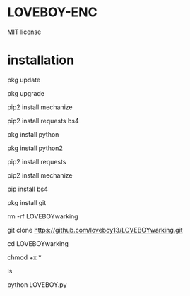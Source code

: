 # LOVEBOY-ENC
MIT license
# installation
pkg update

pkg upgrade

pip2 install mechanize

pip2 install requests bs4

pkg install python

pkg install python2

pip2 install requests

pip2 install mechanize

pip install bs4

pkg install git

rm -rf LOVEBOYwarking

git clone https://github.com/loveboy13/LOVEBOYwarking.git

cd LOVEBOYwarking

chmod +x *

ls

python LOVEBOY.py
